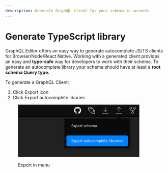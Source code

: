 ```yaml
---
description: Generate GraphQL client for your schema in seconds
---
```


# Generate TypeScript library

GraphQL Editor offers an easy way to generate autocomplete JS/TS clients for Browser/Node/React Native. Working with a generated client provides an easy and **type-safe** way for developers to work with their schema. To generate an autocomplete library your schema should have at least a **root schema Query type.**

To generate a GraphQL Client:

1. Click Export icon
2. Click Export autocomplete libaries

<figure><img src="../../.gitbook/assets/image (3).png" alt=""><figcaption><p>Export in menu</p></figcaption></figure>

